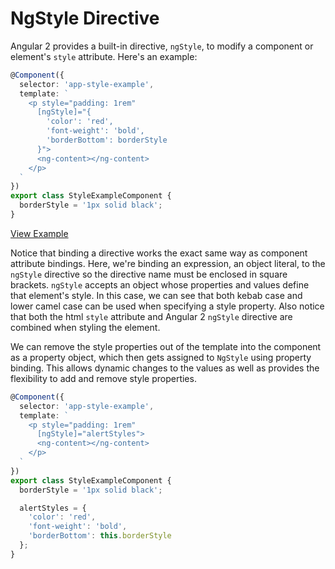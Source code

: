 # NgStyle Directive

Angular 2 provides a built-in directive, `ngStyle`, to modify a component or element's `style` attribute. Here's an example:


```typescript
@Component({
  selector: 'app-style-example',
  template: `
    <p style="padding: 1rem"
      [ngStyle]="{
        'color': 'red',
        'font-weight': 'bold',
        'borderBottom': borderStyle
      }">
      <ng-content></ng-content>
    </p>
  `
})
export class StyleExampleComponent {
  borderStyle = '1px solid black';
}
```
[View Example](https://plnkr.co/edit/akK3Gw8W6EgUQ4PRQp4h?p=preview)

Notice that binding a directive works the exact same way as component attribute bindings. Here, we're binding an expression, an object literal, to the `ngStyle` directive so the directive name must be enclosed in square brackets. `ngStyle` accepts an object whose properties and values define that element's style. In this case, we can see that both kebab case and lower camel case can be used when specifying a style property. Also notice that both the html `style` attribute and Angular 2 `ngStyle` directive are combined when styling the element.

We can remove the style properties out of the template into the component as a property object, which then gets assigned to `NgStyle` using property binding. This allows dynamic changes to the values as well as provides the flexibility to add and remove style properties.

```typescript
@Component({
  selector: 'app-style-example',
  template: `
    <p style="padding: 1rem"
      [ngStyle]="alertStyles">
      <ng-content></ng-content>
    </p>
  `
})
export class StyleExampleComponent {
  borderStyle = '1px solid black';

  alertStyles = {
    'color': 'red',
    'font-weight': 'bold',
    'borderBottom': this.borderStyle
  };
}
```
